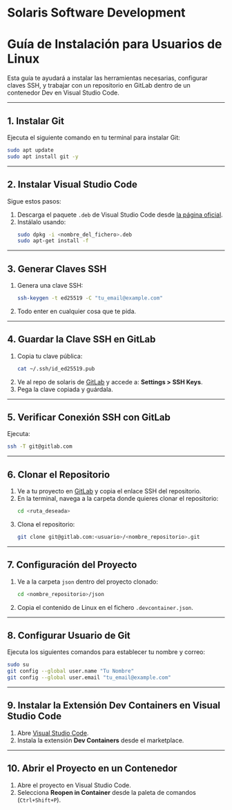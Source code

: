 # Solaris Software Development

# Guía de Instalación para Usuarios de Linux

Esta guía te ayudará a instalar las herramientas necesarias, configurar claves SSH, y trabajar con un repositorio en GitLab dentro de un contenedor Dev en Visual Studio Code.

---

## 1. Instalar Git
Ejecuta el siguiente comando en tu terminal para instalar Git:
```bash
sudo apt update
sudo apt install git -y
```

---

## 2. Instalar Visual Studio Code
Sigue estos pasos:
1. Descarga el paquete `.deb` de Visual Studio Code desde [la página oficial](https://code.visualstudio.com/).
2. Instálalo usando:
   ```bash
   sudo dpkg -i <nombre_del_fichero>.deb
   sudo apt-get install -f
   ```

---

## 3. Generar Claves SSH
1. Genera una clave SSH:
   ```bash
   ssh-keygen -t ed25519 -C "tu_email@example.com"
   ```
2. Todo enter en cualquier cosa que te pida.

---

## 4. Guardar la Clave SSH en GitLab
1. Copia tu clave pública:
   ```bash
   cat ~/.ssh/id_ed25519.pub
   ```
2. Ve al repo de solaris de [GitLab](https://gitlab.com/) y accede a: **Settings > SSH Keys**.
3. Pega la clave copiada y guárdala.

---

## 5. Verificar Conexión SSH con GitLab
Ejecuta:
```bash
ssh -T git@gitlab.com
```
---

## 6. Clonar el Repositorio
1. Ve a tu proyecto en [GitLab](https://gitlab.com/) y copia el enlace SSH del repositorio.
2. En la terminal, navega a la carpeta donde quieres clonar el repositorio:
   ```bash
   cd <ruta_deseada>
   ```
3. Clona el repositorio:
   ```bash
   git clone git@gitlab.com:<usuario>/<nombre_repositorio>.git
   ```

---

## 7. Configuración del Proyecto
1. Ve a la carpeta `json` dentro del proyecto clonado:
   ```bash
   cd <nombre_repositorio>/json
   ```
2. Copia el contenido de Linux en el fichero `.devcontainer.json`.

---

## 8. Configurar Usuario de Git
Ejecuta los siguientes comandos para establecer tu nombre y correo:
```bash
sudo su
git config --global user.name "Tu Nombre"
git config --global user.email "tu_email@example.com"
```

---

## 9. Instalar la Extensión Dev Containers en Visual Studio Code
1. Abre [Visual Studio Code](https://code.visualstudio.com/).
2. Instala la extensión **Dev Containers** desde el marketplace.

---

## 10. Abrir el Proyecto en un Contenedor
1. Abre el proyecto en Visual Studio Code.
2. Selecciona **Reopen in Container** desde la paleta de comandos (`Ctrl+Shift+P`).
